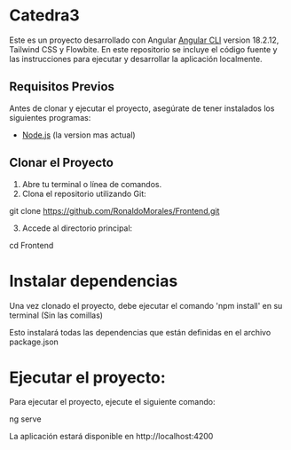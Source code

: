 # Catedra3


Este es un proyecto desarrollado con Angular [Angular CLI](https://github.com/angular/angular-cli) version 18.2.12, Tailwind CSS y Flowbite. En este repositorio se incluye el código fuente y las instrucciones para ejecutar y desarrollar la aplicación localmente.

## Requisitos Previos

Antes de clonar y ejecutar el proyecto, asegúrate de tener instalados los siguientes programas:

- [Node.js](https://nodejs.org/) (la version mas actual)

## Clonar el Proyecto

1. Abre tu terminal o línea de comandos.
2. Clona el repositorio utilizando Git:

git clone https://github.com/RonaldoMorales/Frontend.git

3. Accede al directorio principal:

cd Frontend

# Instalar dependencias 

Una vez clonado el proyecto, debe ejecutar el comando 'npm install' en su terminal (Sin las comillas)

Esto instalará todas las dependencias que están definidas en el archivo package.json

# Ejecutar el proyecto: 

Para ejecutar el proyecto, ejecute el siguiente comando: 

ng serve

La aplicación estará disponible en http://localhost:4200
